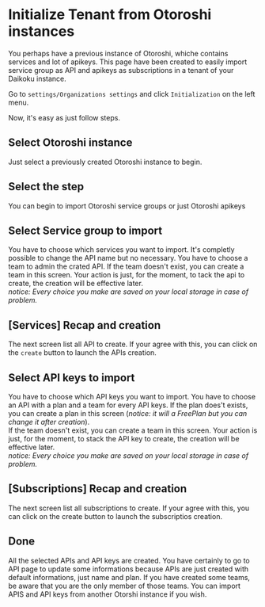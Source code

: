 # Initialize Tenant from Otoroshi instances
You perhaps have a previous instance of Otoroshi, whiche contains services and lot of apikeys. This page have been created to easily import service group as API and apikeys as subscriptions in a tenant of your Daikoku instance.

Go to `settings/Organizations settings` and click `Initialization` on the left menu.

Now, it's easy as just follow steps.

## Select Otoroshi instance

Just select a previously created Otoroshi instance to begin.

## Select the step

You can begin to import Otoroshi service groups or just Otoroshi apikeys

## Select Service group to import

You have to choose which services you want to import. It's completly possible to change the API name but no necessary. 
You have to choose a team to admin the crated API. If the team doesn't exist, you can create a team in this screen.
Your action is just, for the moment, to tack the api to create, the creation will be effective later.  
_notice: Every choice you make are saved on your local storage in case of problem._

## [Services] Recap and creation

The next screen list all API to create. If your agree with this, you can click on the `create` button to launch the APIs creation.

## Select API keys to import

You have to choose which API keys you want to import.
You have to choose an API with a plan and a team for every API keys. If the plan does't exists, you can create a plan in this screen (_notice: it will a FreePlan but you can change it after creation_).  
If the team doesn't exist, you can create a team in this screen.
Your action is just, for the moment, to stack the API key to create, the creation will be effective later.  
_notice: Every choice you make are saved on your local storage in case of problem._

## [Subscriptions] Recap and creation

The next screen list all subscriptions to create. If your agree with this, you can click on the create button to launch the subscriptios creation.

## Done

All the selected APIs and API keys are created. You have certainly to go to API page to update some informations because APIs are just created with default informations, just name and plan.
If you have created some teams, be aware that you are the only member of those teams.
You can import APIS and API keys from another Otorshi instance if you wish.